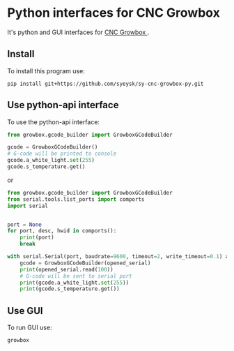 # Python interfaces for CNC Growbox

It's python and GUI interfaces for [CNC Growbox ](https://github.com/syeysk/sy-cnc-growbox).

## Install

To install this program use:

```shell
pip install git+https://github.com/syeysk/sy-cnc-growbox-py.git
```

## Use python-api interface

To use the python-api interface:

```python
from growbox.gcode_builder import GrowboxGCodeBuilder

gcode = GrowboxGCodeBuilder()
# G-code will be printed to console
gcode.a_white_light.set(255) 
gcode.s_temperature.get() 
```

or

```python
from growbox.gcode_builder import GrowboxGCodeBuilder
from serial.tools.list_ports import comports
import serial


port = None
for port, desc, hwid in comports():
    print(port)
    break

with serial.Serial(port, baudrate=9600, timeout=2, write_timeout=0.1) as opened_serial:
    gcode = GrowboxGCodeBuilder(opened_serial)
    print(opened_serial.read(100))
    # G-code will be sent to serial port
    print(gcode.a_white_light.set(255))
    print(gcode.s_temperature.get())
```

## Use GUI

To run GUI use:

```shell
growbox
```

